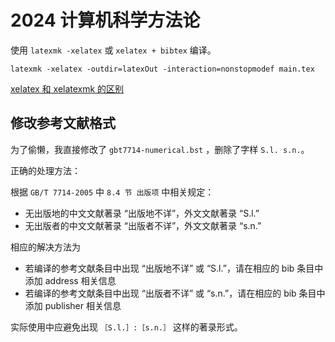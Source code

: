 # 2024 计算机科学方法论

使用 `latexmk -xelatex` 或 `xelatex + bibtex` 编译。

```shell
latexmk -xelatex -outdir=latexOut -interaction=nonstopmodef main.tex
```

[xelatex 和 xelatexmk 的区别](https://tex.stackexchange.com/questions/108688/xelatex-vs-xelatexmk-compilation-what-s-the-difference)

## 修改参考文献格式

为了偷懒，我直接修改了 `gbt7714-numerical.bst` ，删除了字样 `S.l. s.n.`。

正确的处理方法：

根据 `GB/T 7714-2005` 中 `8.4 节 出版项` 中相关规定：

+ 无出版地的中文文献著录 “出版地不详”，外文文献著录 “S.l.”
+ 无出版者的中文文献著录 “出版者不详”，外文文献著录 “s.n.”

相应的解决方法为

+ 若编译的参考文献条目中出现 “出版地不详” 或 “S.l.”，请在相应的 bib 条目中添加 address 相关信息
+ 若编译的参考文献条目中出现 “出版者不详” 或 “s.n.”，请在相应的 bib 条目中添加 publisher 相关信息

实际使用中应避免出现 `［S.l.］:［s.n.］` 这样的著录形式。
